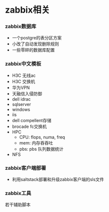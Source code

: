 # zabbix相关

### zabbix数据库

- 一个postgre的表分区方案
- 小改了自动发现删除规则
- 一些零碎的数据库配置

### zabbix中文模板

- H3C 无线ac
- H3C 交换机
- 华为VPN
- 天融信入侵防御
- dell idrac
- sqlserver
- windows
- iis
- dell compellent存储
- brocade fc交换机
- HPC
    - CPU: flops, numa, freq
    - mem: 内存吞吞吐
    - pbs: pbs 队列数据统计
- NFS

### zabbix客户端部署

- 利用saltstack部署和升级zabbix客户端的sls文件

### zabbix工具

若干辅助脚本
